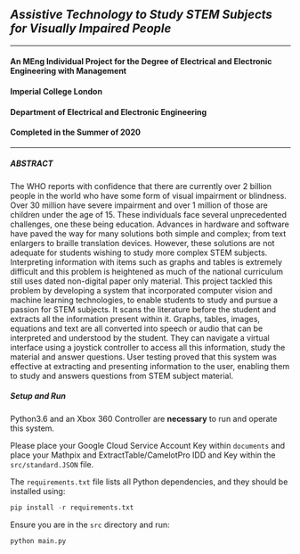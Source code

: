 ## _Assistive Technology to Study STEM Subjects for Visually Impaired People_

---

#### An MEng Individual Project for the Degree of Electrical and Electronic Engineering with Management
#### Imperial College London
#### Department of Electrical and Electronic Engineering
#### Completed in the Summer of 2020

---

##### ABSTRACT

The WHO reports with confidence that there are currently over 2 billion people in the world who have some form of visual impairment or blindness. Over 30 million have severe impairment and over 1 million of those are children under the age of 15. These individuals face several unprecedented challenges, one these being education. Advances in hardware and software have paved the way for many solutions both simple and complex; from text enlargers to braille translation devices. However, these solutions are not adequate for students wishing to study more complex STEM subjects. Interpreting information with items such as graphs and tables is extremely difficult and this problem is heightened as much of the national curriculum still uses dated non-digital paper only material. This project tackled this problem by developing a system that incorporated computer vision and machine learning technologies, to enable students to study and pursue a passion for STEM subjects. It scans the literature before the student and extracts all the information present within it. Graphs, tables, images, equations and text are all converted into speech or audio that can be interpreted and understood by the student. They can navigate a virtual interface using a joystick controller to access all this information, study the material and answer questions. User testing proved that this system was effective at extracting and presenting information to the user, enabling them to study and answers questions from STEM subject material.

##### Setup and Run

Python3.6 and an Xbox 360 Controller are **necessary** to run and operate this system.

Please place your Google Cloud Service Account Key within `documents` and place your Mathpix and ExtractTable/CamelotPro IDD and Key within the `src/standard.JSON` file.

The `requirements.txt` file lists all Python dependencies, and they should be installed using:

```python
pip install -r requirements.txt
```
Ensure you are in the `src` directory and run:

```python
python main.py
```
